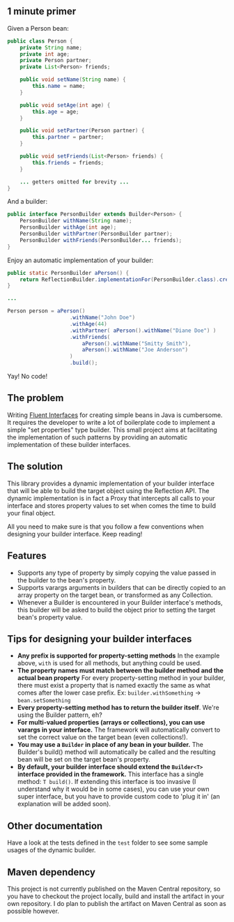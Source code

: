 ## 1 minute primer

Given a Person bean:

```java
public class Person {
    private String name;
    private int age;
    private Person partner;
    private List<Person> friends;

    public void setName(String name) {
        this.name = name;
    }

    public void setAge(int age) {
        this.age = age;
    }

    public void setPartner(Person partner) {
        this.partner = partner;
    }

    public void setFriends(List<Person> friends) {
        this.friends = friends;
    }

    ... getters omitted for brevity ...
}
```

And a builder:

```java
public interface PersonBuilder extends Builder<Person> {
    PersonBuilder withName(String name);
    PersonBuilder withAge(int age);
    PersonBuilder withPartner(PersonBuilder partner);
    PersonBuilder withFriends(PersonBuilder... friends);
}
```

Enjoy an automatic implementation of your builder:

```java
public static PersonBuilder aPerson() {
    return ReflectionBuilder.implementationFor(PersonBuilder.class).create();
}

...

Person person = aPerson()
                    .withName("John Doe")
                    .withAge(44)
                    .withPartner( aPerson().withName("Diane Doe") )
                    .withFriends(
                        aPerson().withName("Smitty Smith"),
                        aPerson().withName("Joe Anderson")
                    )
                    .build();
```

Yay! No code!

## The problem

Writing [Fluent Interfaces](http://en.wikipedia.org/wiki/Fluent_interface) for creating simple beans in Java is cumbersome.
It requires the developer to write a lot of boilerplate code to implement a simple "set properties" type builder. This small project
aims at facilitating the implementation of such patterns by providing an automatic implementation of these builder interfaces.

## The solution

This library provides a dynamic implementation of your builder interface that will be able to build the target object using the Reflection API.
The dynamic implementation is in fact a Proxy that intercepts all calls to your interface and stores property values to set when comes the time to build your final object.

All you need to make sure is that you follow a few conventions when designing your builder interface. Keep reading!

## Features

 * Supports any type of property by simply copying the value passed in the builder to the bean's property.
 * Supports varargs arguments in builders that can be directly copied to an array property on the target bean, or transformed as any Collection.
 * Whenever a Builder is encountered in your Builder interface's methods, this builder will be asked to build the object prior to setting the target bean's property value.

## Tips for designing your builder interfaces

 * **Any prefix is supported for property-setting methods**
 In the example above, `with` is used for all methods, but anything could be used.
 * **The property names must match between the builder method and the actual bean property**
 For every property-setting method in your builder, there must exist a property that is named exactly the same as what comes after the lower case prefix.
 Ex: `builder.withSomething` -> `bean.setSomething`
 * **Every property-setting method has to return the builder itself**.
 We're using the Builder pattern, eh?
 * **For multi-valued properties (arrays or collections), you can use varargs in your interface.**
 The framework will automatically convert to set the correct value on the target bean (even collections!).
 * **You may use a `Builder` in place of any bean in your builder.**
 The Builder's build() method will automatically be called and the resulting bean will be set on the target bean's property.
 * **By default, your builder interface should extend the `Builder<T>` interface provided in the framework.**
 This interface has a single method: `T build()`. If extending this interface is too invasive (I understand why it would be in some cases),
 you can use your own super interface, but you have to provide custom code to 'plug it in' (an explanation will be added soon).

## Other documentation

Have a look at the tests defined in the `test` folder to see some sample usages of the dynamic builder.

## Maven dependency

This project is not currently published on the Maven Central repository, so you have to checkout the project locally, build and install the
artifact in your own repository. I do plan to publish the artifact on Maven Central as soon as possible however.



